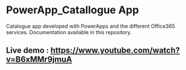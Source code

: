 # PowerApp_Catallogue App
Catalogue app developed with PowerApps and the different Office365 services.
Documentation available in this repository.

## Live demo : https://www.youtube.com/watch?v=B6xMMr9jmuA

